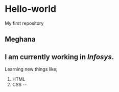 # Hello-world
My first repository
## Meghana

I am currently working in *Infosys*. 
--
Learning new things like;
1. HTML
2. CSS
--
